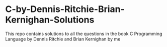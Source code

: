 # C-by-Dennis-Ritchie-Brian-Kernighan-Solutions
This repo contains solutions to all the questions in the book C Programming Language by Dennis Ritchie and Brian Kernighan by me
